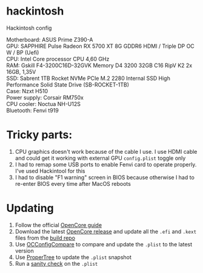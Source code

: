 # hackintosh
Hackintosh config

Motherboard: ASUS Prime Z390-A  
GPU: SAPPHIRE Pulse Radeon RX 5700 XT 8G GDDR6 HDMI / Triple DP OC W / BP (Uefi)  
CPU: Intel Core processor CPU 4,60 GHz  
RAM: Gskill F4-3200C16D-32GVK Memory D4 3200 32GB C16 RipV K2 2x 16GB, 1,35V  
SSD: Sabrent 1TB Rocket NVMe PCIe M.2 2280 Internal SSD High Performance Solid State Drive (SB-ROCKET-1TB)  
Case: Nzxt H510  
Power supply: Corsair RM750x  
CPU cooler: Noctua NH-U12S  
Bluetooth: Fenvi t919  

# Tricky parts:
1. CPU graphics doesn't work because of the cable I use. I use HDMI cable and could get it working with external GPU `config.plist` toggle only  
2. I had to remap some USB ports to enable Fenvi card to operate properly. I've used Hackintool for this  
3. I had to disable "F1 warning" screen in BIOS because otherwise I had to re-enter BIOS every time after MacOS reboots  

# Updating

1. Follow the official [OpenCore guide](https://dortania.github.io/OpenCore-Post-Install/universal/update.html)
2. Download the latest [OpenCore release](https://github.com/acidanthera/OpenCorePkg/releases) and update all the `.efi` and `.kext` files from the [build repo](https://dortania.github.io/builds/)
3. Use [OCConfigCompare](https://github.com/corpnewt/OCConfigCompare) to compare and update the `.plist` to the latest version
4. Use [ProperTree](https://github.com/corpnewt/ProperTree) to update the `.plist` snapshot
5. Run a [sanity check](https://opencore.slowgeek.com/) on the `.plist`
